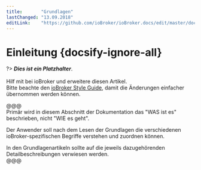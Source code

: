 ```yaml
---
title:       "Grundlagen"
lastChanged: "13.09.2018"
editLink:    "https://github.com/ioBroker/ioBroker.docs/edit/master/docs/basics/README.md"
---
```


# Einleitung {docsify-ignore-all}

?> ***Dies ist ein Platzhalter***. 
   <br><br>
   Hilf mit bei ioBroker und erweitere diesen Artikel.  
   Bitte beachte den [ioBroker Style Guide](appendix/style_guide), 
   damit die Änderungen einfacher übernommen werden können.

@@@   
Primär wird in diesem Abschnitt der Dokumentation das "WAS ist es" 
beschrieben, nicht "WIE es geht".  

Der Anwender soll nach dem Lesen der Grundlagen die verschiedenen 
ioBroker-spezifischen Begriffe verstehen und zuordnen können.  

In den Grundlagenartikeln sollte auf die jeweils dazugehörenden 
Detailbeschreibungen verwiesen werden.   
@@@
